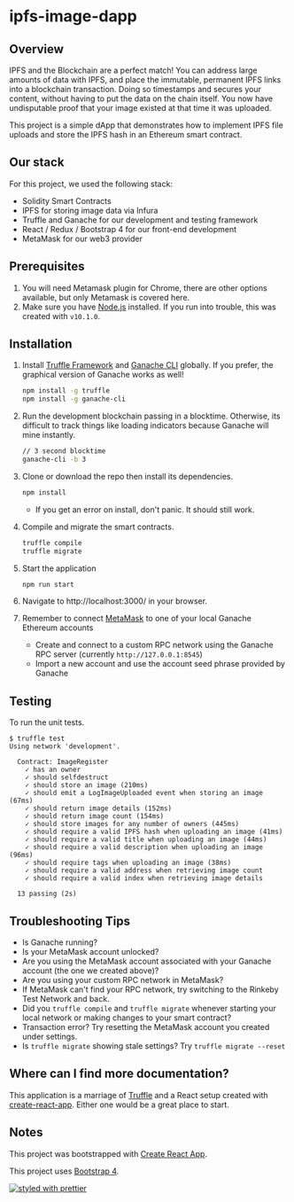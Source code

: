 # ipfs-image-dapp

## Overview
IPFS and the Blockchain are a perfect match! You can address large amounts of data with IPFS, and place the immutable, permanent IPFS links into a blockchain transaction. Doing so timestamps and secures your content, without having to put the data on the chain itself. You now have undisputable proof that your image existed at that time it was uploaded.

This project is a simple dApp that demonstrates how to implement IPFS file uploads and store the IPFS hash in an Ethereum smart contract.

## Our stack
For this project, we used the following stack:

- Solidity Smart Contracts
- IPFS for storing image data via Infura
- Truffle and Ganache for our development and testing framework
- React / Redux / Bootstrap 4 for our front-end development
- MetaMask for our web3 provider

## Prerequisites

1. You will need Metamask plugin for Chrome, there are other options available, but only Metamask is covered here.
2. Make sure you have [Node.js](https://nodejs.org/en/) installed. If you run into trouble, this was created with `v10.1.0`.

## Installation

1. Install [Truffle Framework](http://truffleframework.com/) and [Ganache CLI](http://truffleframework.com/ganache/) globally. If you prefer, the graphical version of Ganache works as well!
    ```bash
    npm install -g truffle
    npm install -g ganache-cli
    ```

2. Run the development blockchain passing in a blocktime. Otherwise, its difficult to track things like loading indicators because Ganache will mine instantly.
    ```bash
    // 3 second blocktime
    ganache-cli -b 3
    ```

4. Clone or download the repo then install its dependencies.
    ```bash
    npm install
    ```
   * If you get an error on install, don't panic. It should still work.
   
5. Compile and migrate the smart contracts.
    ```bash
    truffle compile
    truffle migrate
    ```

6. Start the application 
    ```bash
    npm run start
    ```
    
7. Navigate to http://localhost:3000/ in your browser.

8. Remember to connect [MetaMask](https://metamask.io/) to one of your local Ganache Ethereum accounts 
   * Create and connect to a custom RPC network using the Ganache RPC server (currently `http://127.0.0.1:8545`)
   * Import a new account and use the account seed phrase provided by Ganache


## Testing
To run the unit tests.
```shell
$ truffle test
Using network 'development'.

  Contract: ImageRegister
    ✓ has an owner
    ✓ should selfdestruct
    ✓ should store an image (210ms)
    ✓ should emit a LogImageUploaded event when storing an image (67ms)
    ✓ should return image details (152ms)
    ✓ should return image count (154ms)
    ✓ should store images for any number of owners (445ms)
    ✓ should require a valid IPFS hash when uploading an image (41ms)
    ✓ should require a valid title when uploading an image (44ms)
    ✓ should require a valid description when uploading an image (96ms)
    ✓ should require tags when uploading an image (38ms)
    ✓ should require a valid address when retrieving image count
    ✓ should require a valid index when retrieving image details

  13 passing (2s)
```

## Troubleshooting Tips
* Is Ganache running?
* Is your MetaMask account unlocked?
* Are you using the MetaMask account associated with your Ganache account (the one we created above)?
* Are you using your custom RPC network in MetaMask?
* If MetaMask can't find your RPC network, try switching to the Rinkeby Test Network and back.
* Did you `truffle compile` and `truffle migrate` whenever starting your local network or making changes to your smart contract?
* Transaction error? Try resetting the MetaMask account you created under settings.
* Is `truffle migrate` showing stale settings? Try `truffle migrate --reset`

## Where can I find more documentation?
This application is a marriage of [Truffle](http://truffleframework.com/) and a React setup created with [create-react-app](https://github.com/facebookincubator/create-react-app/blob/master/packages/react-scripts/template/README.md). Either one would be a great place to start.

## Notes
This project was bootstrapped with [Create React App](https://github.com/facebookincubator/create-react-app).

This project uses [Bootstrap 4](https://getbootstrap.com/).

[![styled with prettier](https://img.shields.io/badge/styled_with-prettier-ff69b4.svg)](https://github.com/prettier/prettier)

